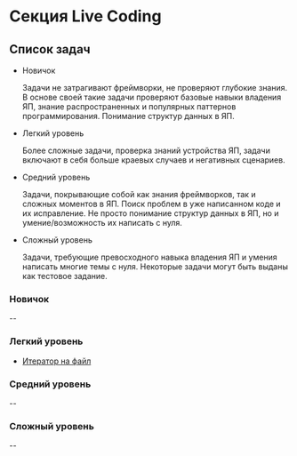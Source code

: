 # Секция Live Coding

## Список задач

* Новичок

    Задачи не затрагивают фреймворки, не проверяют глубокие знания. В основе своей такие задачи проверяют базовые навыки владения ЯП, знание распространенных и популярных паттернов программирования. Понимание структур данных в ЯП.

* Легкий уровень

    Более сложные задачи, проверка знаний устройства ЯП, задачи включают в себя больше краевых случаев и негативных сценариев.

* Средний уровень

    Задачи, покрывающие собой как знания фреймворков, так и сложных моментов в ЯП. Поиск проблем в уже написанном коде и их исправление. Не просто понимание структур данных в ЯП, но и умение/возможность их написать с нуля.

* Сложный уровень

    Задачи, требующие превосходного навыка владения ЯП и умения написать многие темы с нуля. Некоторые задачи могут быть выданы как тестовое задание.

### Новичок

--

### Легкий уровень

* [Итератор на файл](./easy/iterator_file.md)

### Средний уровень

--

### Сложный уровень

--
